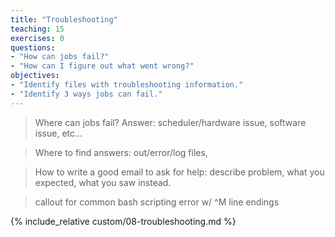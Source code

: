 ```yaml
---
title: "Troubleshooting"
teaching: 15
exercises: 0
questions:
- "How can jobs fail?"  
- "How can I figure out what went wrong?"
objectives:
- "Identify files with troubleshooting information."
- "Identify 3 ways jobs can fail."  
---
```


> Where can jobs fail?  Answer: scheduler/hardware issue, software issue, etc...

> Where to find answers: out/error/log files, 

> How to write a good email to ask for help: describe problem, what you 
> expected, what you saw instead.  

> callout for common bash scripting error w/ ^M line endings


{% include_relative custom/08-troubleshooting.md %}

